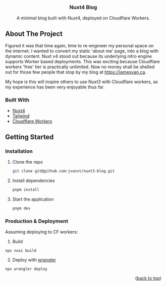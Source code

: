 <div id="top"></div>

<br />
<div align="center">
  <h3 align="center">Nuxt4 Blog</h3>

  <p align="center">
     A minimal blog built with Nuxt4, deployed on Cloudflare Workers.
  </p>
</div>

<!-- ABOUT THE PROJECT -->
## About The Project

Figured it was that time again, time to re-engineer my personal space on the internet. I wanted to convert my static 'about me' page, into a blog with dynamic content. Nuxt v4 stood out because its underlying nitro engine supports Worker based deployments. This was exciting because Cloudflare workers 'free' tier is practically unlimited. Now no money shall be shelled out for those few people that stop by my blog at https://jamesvan.ca.

My hope is this will inspire others to use Nuxt3 with Cloudflare workers, as my experience has been very enjoyable thus far.

### Built With

* [Nuxt4](https://nuxt.com)
* [Tailwind](https://tailwindcss.com)
* [Cloudflare Workers](https://workers.cloudflare.com)


<!-- GETTING STARTED -->
## Getting Started

### Installation

1. Clone the repo
   ```sh
   git clone git@github.com:jvanst/nuxt3-blog.git
   ```
4. Install dependencies
   ```sh
   pnpm install
   ```
2. Start the application
   ```sh
   pnpm dev
   ```
   
 ### Production & Deployment
 
 Assuming deploying to CF workers:
 
 1. Build
 ```
npx nuxi build
 ```
 
 2. Deploy with [wrangler](https://github.com/cloudflare/wrangler)
 ```
npx wrangler deploy
 ```

<p align="right">(<a href="#top">back to top</a>)</p>

